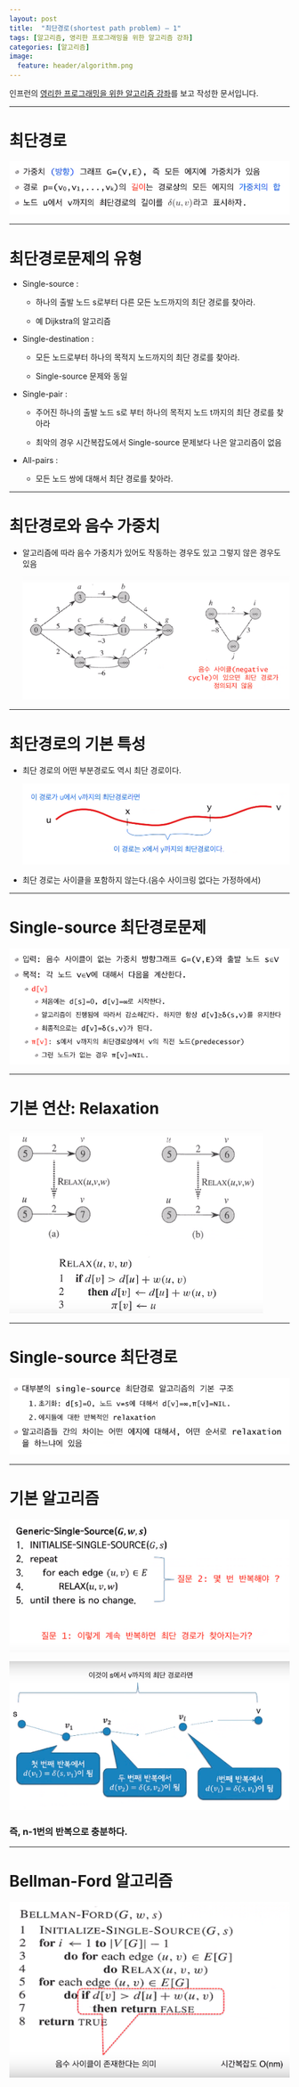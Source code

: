 ```yaml
---
layout: post
title:  "최단경로(shortest path problem) – 1"
tags: [알고리즘, 영리한 프로그래밍을 위한 알고리즘 강좌]
categories: [알고리즘]
image:
  feature: header/algorithm.png
---
```


인프런의 [영리한 프로그래밍을 위한 알고리즘 강좌](https://www.inflearn.com/course/%EC%95%8C%EA%B3%A0%EB%A6%AC%EC%A6%98-%EA%B0%95%EC%A2%8C/)를 보고 작성한 문서입니다.

---

최단경로
=======

![최단경로_1](/images/algorithm/최단경로_1.png)  

---

최단경로문제의 유형  
=================

- Single-source :  
  - 하나의 출발 노드 s로부터 다른 모든 노드까지의 최단 경로를 찾아라.  

  - 예 Dijkstra의 알고리즘  

- Single-destination :  
  - 모든 노드로부터 하나의 목적지 노드까지의 최단 경로를 찾아라.  

  - Single-source 문제와 동일  

- Single-pair :  
  - 주어진 하나의 출발 노드 s로 부터 하나의 목적지 노드 t까지의 최단 경로를 찾아라  

  - 최악의 경우 시간복잡도에서 Single-source 문제보다 나은 알고리즘이 없음  

- All-pairs :  
  - 모든 노드 쌍에 대해서 최단 경로를 찾아라.  

---

최단경로와 음수 가중치  
===================

- 알고리즘에 따라 음수 가중치가 있어도 작동하는 경우도 있고 그렇지 않은 경우도 있음  

  ![최단경로_2](/images/algorithm/최단경로_2.png)  

---

최단경로의 기본 특성  
=================

- 최단 경로의 어떤 부분경로도 역시 최단 경로이다.  

  ![최단경로_3](/images/algorithm/최단경로_3.png)  

- 최단 경로는 사이클을 포함하지 않는다.(음수 사이크링 없다는 가정하에서)  

---

Single-source 최단경로문제  
========================

![최단경로_4](/images/algorithm/최단경로_4.png)  

---

기본 연산: Relaxation  
====================

![최단경로_5](/images/algorithm/최단경로_5.png)  

---

Single-source 최단경로  
=====================

![최단경로_6](/images/algorithm/최단경로_6.png)  

---

기본 알고리즘  
===========

![최단경로_7](/images/algorithm/최단경로_7.png)  

![최단경로_8](/images/algorithm/최단경로_8.png)  

### 즉, n-1번의 반복으로 충분하다.  

---

Bellman-Ford 알고리즘  
====================

![최단경로_9](/images/algorithm/최단경로_9.png)  
